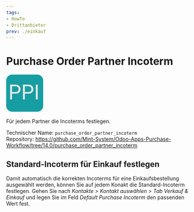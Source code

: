 ```yaml
---
tags:
- HowTo
- Drittanbieter
prev: ./einkauf
---
```

# Purchase Order Partner Incoterm
![](assets/icon_odoo_purchase_partner_incoterm.png)

Für jedem Partner die Incoterms festlegen.

Technischer Name: `purchase_order_partner_incoterm`\
Repository: <https://github.com/Mint-System/Odoo-Apps-Purchase-Workflow/tree/14.0/purchase_order_partner_incoterm>

## Standard-Incoterm für Einkauf festlegen

Damit automatisch die korrekten Incoterms für eine Einkaufsbestellung ausgewählt werden, können Sie auf jedem Konakt die Standard-Incoterm festlegen. Gehen Sie nach *Kontakte > Kontakt auswählen > Tab Verkauf & Einkauf* und legen Sie im Feld *Default Purchase Incoterm* den passenden Wert fest.
